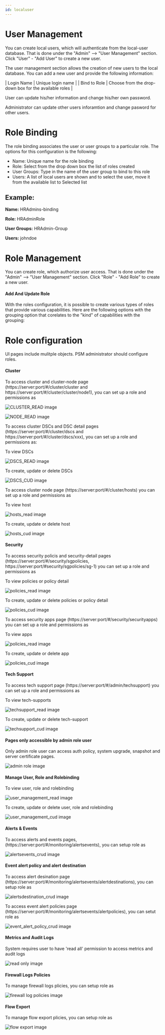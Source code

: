 ```yaml
---
id: localuser
---
```

# User Management

You can create local users, which will authenticate from the local-user database.  That is done under the "Admin" --> "User Management" section. Click "User" - "Add User" to create a new user. 


The user management section allows the creation of new users to the local database.  You can add a new user and provide the following information:


<load-table group:auth obj:AuthUserSpec
            include:fullname>
| Login Name | Unique login name |
<load-table group:auth obj:AuthUserSpec
            omit:fullname omitHeader:true>
| Bind to Role | Choose from the drop-down box for the available roles |

User can update his/her information and change his/her own password.

Administrator can update other users inforamtion and change pasword for other users.

# Role Binding

The role binding associates the user or user groups to a particular role.  The options for this configuration is the following:

- Name: Unique name for the role binding
- Role: Select from the drop down box the list of roles created
- User Groups:  Type in the name of the user group to bind to this role
- Users:  A list of local users are shown and to select the user, move it from the available list to Selected list

<load-table group:auth obj:ApiObjectMeta include:name>
<load-table group:auth obj:AuthRoleBindingSpec  omitHeader:true>

## Example:

**Name:** HRAdmins-binding

**Role:** HRAdminRole

**User Groups:** HRAdmin-Group

**Users:** johndoe


# Role Management

You can create role, which authorize user access.  That is done under the "Admin" --> "User Management" section. Click "Role" - "Add Role" to create a new user. 

#### Add And Update Role

With the roles configuration, it is possible to create various types of roles that provide various capabilities.  Here are the following options with the grouping option that corelates to the "kind" of capabilities with the grouping:

<load-table group:auth obj:ApiObjectMeta include:name>
<load-table group:auth obj:AuthPermission  omit:resource-tenant,resource-namespace,resource-names  omitHeader:true>

# Role configuration

UI pages include mulitple objects. PSM administrator should configure roles.

#### Cluster

To access cluster and cluster-node page (https://server:port/#/cluster/cluster and https://server:port/#/cluster/cluster/node1), you can set up a role and permissions as 

![CLUSTER_READ image](/images/roleconfig/cluster_read.png)


![NODE_READ image](/images/roleconfig/node_read.png)


To access cluster DSCs and DSC detail pages (https://server:port/#/cluster/dscs and https://server:port/#/cluster/dscs/xxx), you can set up a role and permissions as:

To view DSCs

![DSCS_READ image](/images/roleconfig/dscs_read.png)

To create, update or delete DSCs

![DSCS_CUD image](/images/roleconfig/dscs_cud.png)

To access cluster node page (https://server:port/#/cluster/hosts) you can set up a role and permissions as 

To view host

![hosts_read image](/images/roleconfig/hosts_read.png)

To create, update or delete host

![hosts_cud image](/images/roleconfig/hosts_cud.png)

#### Security

To access security policis and security-detail pages (https://server:port/#/security/sgpolicies, https://server:port/#security/sgpolicies/sg-1)  you can set up a role and permissions as 

To view policies or policy detail

![policies_read image](/images/roleconfig/policies_read.png)

To create, update or delete policies or policy detail

![policies_cud image](/images/roleconfig/policies_read.png)


To access security apps page (https://server:port/#/security/securityapps) you can set up a role and permissions as 

To view apps 

![policies_read image](/images/roleconfig/app_read.png)

To create, update or delete app

![policies_cud image](/images/roleconfig/app_cud.png)

#### Tech Support

To access tech support page  (https://server:port/#/admin/techsupport) you can set up a role and permissions as 

To view tech-supports 

![techsupport_read image](/images/roleconfig/techsupport_read.png)

To create, update or delete tech-support

![techsupport_cud image](/images/roleconfig/techsupport_cud.png)

#### Pages only accessible by admin role user

Only admin role user can access auth policy, system upgrade, snapshot and server certificate pages.  

![admin role image](/images/roleconfig/admin_role.png)

#### Manage User, Role and Rolebinding

To view user, role and rolebinding

![user_management_read image](/images/roleconfig/user_management_read.png)

To create, update or delete user, role and rolebinding

![user_management_cud image](/images/roleconfig/user_management_cud.png)


#### Alerts & Events

To access alerts and events pages,  (https://server:port/#/monitoring/alertsevents), you can setup role as

![alertsevents_crud image](/images/roleconfig/alertsevents_crud.png)

#### Event alert policy and alert destination

To access alert desination page (https://server:port/#/monitoring/alertsevents/alertdestinations), you can setup role as

![alertsdestination_crud image](/images/roleconfig/alertdestination_crud.png)

To access event alert policies page (https://server:port/#/monitoring/alertsevents/alertpolicies), you can setut role as

![event_alert_policy_crud image](/images/roleconfig/eventalert_policy_crud.png)

#### Metrics and Audit Logs

System requires user to have 'read all' permission to access metrics and audit logs

![read only image](/images/roleconfig/readonly.png)

#### Firewall Logs Policies

To manage firewall logs plicies, you can setup role as

![firewall log policies image](/images/roleconfig/firewalllog_policies_crud.png)

#### Flow Export

To manage flow export plicies, you can setup role as

![flow export image](/images/roleconfig/flowexport_policies_crud.png)